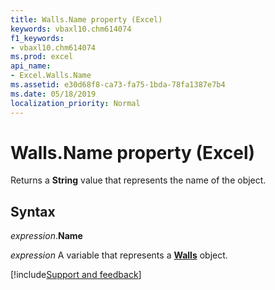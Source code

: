 ```yaml
---
title: Walls.Name property (Excel)
keywords: vbaxl10.chm614074
f1_keywords:
- vbaxl10.chm614074
ms.prod: excel
api_name:
- Excel.Walls.Name
ms.assetid: e30d68f8-ca73-fa75-1bda-78fa1387e7b4
ms.date: 05/18/2019
localization_priority: Normal
---
```



# Walls.Name property (Excel)

Returns a **String** value that represents the name of the object.


## Syntax

_expression_.**Name**

_expression_ A variable that represents a **[Walls](Excel.Walls(object).md)** object.




[!include[Support and feedback](~/includes/feedback-boilerplate.md)]